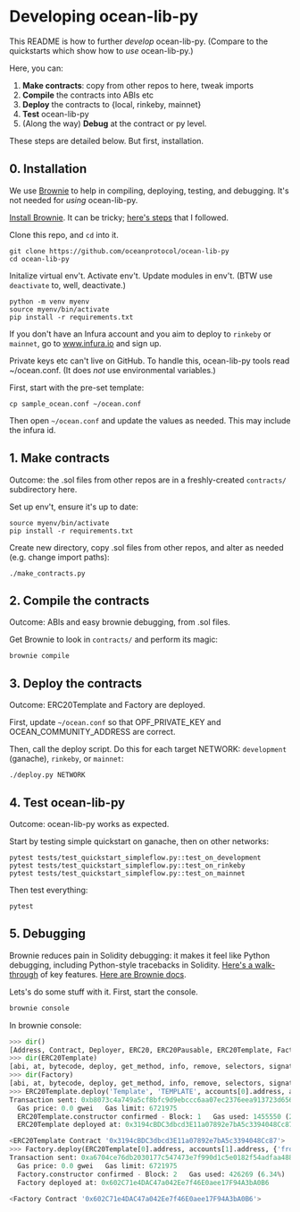 # Developing ocean-lib-py

This README is how to further *develop* ocean-lib-py. (Compare to the quickstarts which show how to *use* ocean-lib-py.)

Here, you can:
1. **Make contracts**: copy from other repos to here, tweak imports
1. **Compile** the contracts into ABIs etc
1. **Deploy** the contracts to {local, rinkeby, mainnet}
1. **Test** ocean-lib-py
1. (Along the way) **Debug** at the contract or py level.

These steps are detailed below. But first, installation. 

## 0. Installation 
We use [Brownie](https://eth-brownie.readthedocs.io) to help in compiling, deploying, testing, and debugging. It's not needed for *using* ocean-lib-py.

[Install Brownie](https://medium.com/@iamdefinitelyahuman/getting-started-with-brownie-part-1-9b2181f4cb99). It can be tricky; [here's steps](https://github.com/trentmc/brownie-instrs/blob/master/README_install.md) that I followed.

Clone this repo, and `cd` into it.
```console
git clone https://github.com/oceanprotocol/ocean-lib-py
cd ocean-lib-py
```

Initalize virtual env't. Activate env't. Update modules in env't. (BTW use `deactivate` to, well, deactivate.)
```console
python -m venv myenv
source myenv/bin/activate 
pip install -r requirements.txt 
```

If you don't have an Infura account and you aim to deploy to `rinkeby` or `mainnet`, go to www.infura.io and sign up.

Private keys etc can't live on GitHub. To handle this, ocean-lib-py tools read ~/ocean.conf. (It does *not* use environmental variables.)

First, start with the pre-set template:
```console
cp sample_ocean.conf ~/ocean.conf
```

Then open `~/ocean.conf` and update the values as needed. This may include the infura id.

## 1. Make contracts
Outcome: the .sol files from other repos are in a freshly-created `contracts/` subdirectory here.

Set up env't, ensure it's up to date:
```console
source myenv/bin/activate
pip install -r requirements.txt 
```

Create new directory, copy .sol files from other repos, and alter as needed (e.g. change import paths):
```console
./make_contracts.py
```

## 2. Compile the contracts 
Outcome: ABIs and easy brownie debugging, from .sol files.

Get Brownie to look in `contracts/` and perform its magic:
```console
brownie compile
```

## 3. Deploy the contracts
Outcome: ERC20Template and Factory are deployed. 

First, update `~/ocean.conf` so that OPF_PRIVATE_KEY and OCEAN_COMMUNITY_ADDRESS are correct.

Then, call the deploy script. Do this for each target NETWORK: `development` (ganache), `rinkeby`, or `mainnet`:
```console
./deploy.py NETWORK
```

## 4. Test ocean-lib-py
Outcome: ocean-lib-py works as expected.

Start by testing simple quickstart on ganache, then on other networks:
```console
pytest tests/test_quickstart_simpleflow.py::test_on_development
pytest tests/test_quickstart_simpleflow.py::test_on_rinkeby
pytest tests/test_quickstart_simpleflow.py::test_on_mainnet
```

Then test everything:
```console
pytest
```

## 5. Debugging
Brownie reduces pain in Solidity debugging: it makes it feel like Python debugging, including Python-style tracebacks in Solidity. [Here's a walk-through](https://medium.com/better-programming/getting-started-with-brownie-part-3-ef6bfa9867d7) of key features. [Here are Brownie docs](https://eth-brownie.readthedocs.io). 

Lets's do some stuff with it. First, start the console.
```bash
brownie console
```

In brownie console:
```python
>>> dir()                                                                                                                                                                                                        
[Address, Contract, Deployer, ERC20, ERC20Pausable, ERC20Template, Factory, FeeCalculator, FeeCollector, FeeManager, Fixed, Migrations, Registry, SafeMath, Wei, a, accounts, alert, compile_source, config, dir, exit, history, interface, network, project, quit, rpc, run, web3]
>>> dir(ERC20Template)                                                                                                                                                                                           
[abi, at, bytecode, deploy, get_method, info, remove, selectors, signatures, topics, tx]
>>> dir(Factory)                                                                                                                                                                                                 
[abi, at, bytecode, deploy, get_method, info, remove, selectors, signatures, topics, tx]
>>> ERC20Template.deploy('Template', 'TEMPLATE', accounts[0].address, accounts[1].address, {'from': accounts[0]})                                                                                                
Transaction sent: 0xb8073c4a749a5cf8bfc9d9ebccc6aa07ec2376eea913723d656766ed0122451e
  Gas price: 0.0 gwei   Gas limit: 6721975
  ERC20Template.constructor confirmed - Block: 1   Gas used: 1455550 (21.65%)
  ERC20Template deployed at: 0x3194cBDC3dbcd3E11a07892e7bA5c3394048Cc87

<ERC20Template Contract '0x3194cBDC3dbcd3E11a07892e7bA5c3394048Cc87'>
>>> Factory.deploy(ERC20Template[0].address, accounts[1].address, {'from': accounts[0]})                                                                                                                         
Transaction sent: 0xa6704ce76db2030177c547473e7f990d1c5e0182f54adfaa488db6db28cb23a5
  Gas price: 0.0 gwei   Gas limit: 6721975
  Factory.constructor confirmed - Block: 2   Gas used: 426269 (6.34%)
  Factory deployed at: 0x602C71e4DAC47a042Ee7f46E0aee17F94A3bA0B6

<Factory Contract '0x602C71e4DAC47a042Ee7f46E0aee17F94A3bA0B6'>
```

